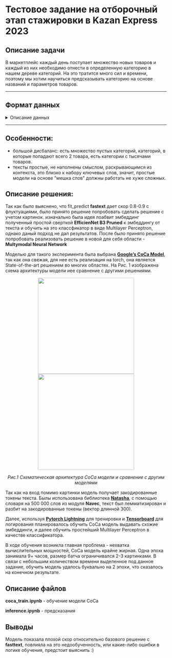 # **Тестовое задание на отборочный этап стажировки в Kazan Express 2023**

## **Описание задачи**
В маркетплейс каждый день поступает множество новых товаров и каждый из них необходимо отнести в определенную категорию в нашем дереве категорий. На это тратится много сил и времени, поэтому мы хотим научиться предсказывать категорию на основе названий и параметров товаров.

---
## Формат данных
<details>
<summary>Описание данных</summary>

По [**ссылке на google drive**](https://drive.google.com/drive/folders/194JOoKDZCkmpBglf7Fs7hlzk5xXJSYgI?usp=sharing) лежат три файла:

**categories_tree.csv** - файл с деревом категорий на маркетплейсе. У каждой категории есть id, заголовок и parent_id, по которому можно восстановить полный путь категории.

Допустим у категории `2642` заголовок "Мелкие инструменты", а путь в дереве категорий - `10016->10072->10690->2642`. Если заменить id категорий в этом пути на заголовки, то получим следующее дерево:

- Строительство и ремонт
    - Ручной инструмент и оснастка
        - Столярно-слесарные инструменты
            - Мелкие инструменты

**train.parquet** - файл с товарами на маркетплейсе.
У каждого товара есть:

- *id* - идентификатор товара
- *title - заголовок*
- *short_description - краткое описание*
- *name_value_characteristics - название:значение* характеристики товара, может быть несколько для одного товара и для одной характеристик. Пример: `name1: value1 | value2 | valueN_1 / name2: value1 | value2 | valueN_2 / nameK: value1 | value2 | valueN_K`
- *rating - средний рейтинг товара*
- *feedback_quantity - количество отзывов по товару*
- *category_id - категория товара(таргет)*

**test.parquet** - файл идентичный **train.parquet**, но без реального *category_id*, именно его вам и предстоит предсказать.

</details>

---
## Особенности:
* большой дисбаланс: есть множество пустых категорий, категорий, в которые попадают всего 2 товара, есть категории с тысячами товаров.
* тексты простые, не наполнены смыслом, раскрывающимся из контекста, это близко к набору ключевых слов, значит, простые модели на основе "мешка слов" должны работать не хуже сложных.

## Описание решения:
Так как было выяснено, что fit_predict **fastext** дает скор 0.8-0.9 с флуктуациями, было принято решение попробовать сделать решение с учетом картинок. изначально была идея лоабвит эмбеддинг полученный простой сверткой **EfficienNet B3 Pruned** к эмбеддингу от текста и обучить на это классфикатор в виде Multilayer Perceptron, однако даный подход не дал результатов. После было принято решение попробовать реализовать решение в новой для себя области - **Multymodal Neural Network**

Моделью для такого эксперимента была выбрана [**Google’s CoCa Model**](https://arxiv.org/abs/2205.01917), так как она свежая, для нее есть реализация на torch, она является State-of-the-art решением во многих областях.
На Рис. 1 изображена схема архитектуры модели иее сравнение с другими решениями.

<p align="center">
  <img src="https://vaclavkosar.com/images/coca-pretraining.png" height = 300 />
  <img src="https://vaclavkosar.com/images/coca-results.png" height = 300 />
  <p align="center">
  <em>Рис.1 Схематическая архитектура CoCa модели и сравнение с другим моделями</em>
  </p>
</p>

Так как на вход помимо картинки модель получает закодированные токены текста.
Былы использована библиотека [**Natasha**](https://github.com/natasha/natasha), с помощью словаря на 500 000 слов из модуля **Navec**, текст был лемматизирован и разбит на закодированные токены (вектор длинной 300).

Далее, используя [**Pytorch Lightning**](https://lightning.ai) для тренировки и [**Tensorboard**](https://www.tensorflow.org/tensorboard) для логирования планировалось обучить CoCa модель выдавать схожие эмбеддинги, и далее обучить простейший Multilayer Perceptron в качестве классификатора.

В ходе обучения возникла главная проблема - нехватка вычислительных мощностей, CoCa модель крайне жирная. Одна эпоха занимала 9+ часов, размер батча ограничивался 2-3 картинками. В связи с небольшим количеством времени выделенное под данное задание, обучить модель удалось буквально на 2 эпохи, что сказалось на конечном результате.

## Описание файлов

**coca_train.ipynb** - обучение модели CoCa

**inference.ipynb** - предсказания

## Выводы
Модель показала плохой скор относительно базового решение с **fasttext**, повлияла на это недообученность, или какие-либо ошибки в логике обучения, предстоит выяснить :)